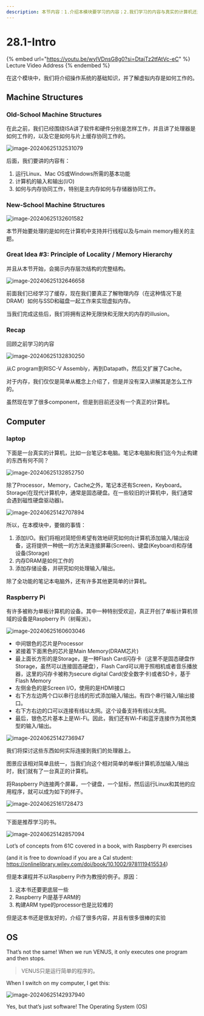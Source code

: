 ```yaml
---
description: 本节内容：1.介绍本模块要学习的内容；2.我们学习的内容与真实的计算机还差什么；3. 单片机Raspberry Pi
---
```


# 28.1-Intro

{% embed url="https://youtu.be/wyIVDnsG8g0?si=DtajTz2tfAtVc-eC" %}
Lecture Video Address
{% endembed %}

在这个模块中，我们将介绍操作系统的基础知识，并了解虚拟内存是如何工作的。

## Machine Structures

### Old-School Machine Structures

在此之前，我们已经围绕ISA讲了软件和硬件分别是怎样工作，并且讲了处理器是如何工作的，以及它是如何与片上缓存协同工作的。

![image-20240625132531079](.image/image-20240625132531079.png)

后面，我们要讲的内容有：

1. 运行Linux、Mac OS或Windows所需的基本功能
2. 计算机的输入和输出(I/O)
3. 如何与内存协同工作，特别是主内存如何与存储器协同工作。

### New-School Machine Structures

![image-20240625132601582](.image/image-20240625132601582.png)

本节开始要处理的是如何在计算机中支持并行线程以及与main memory相关的主题。

### Great Idea #3: Principle of Locality / Memory Hierarchy

并且从本节开始，会揭示内存层次结构的完整结构。

![image-20240625132646658](.image/image-20240625132646658.png)

前面我们已经学习了缓存，现在我们要真正了解物理内存（在这种情况下是DRAM）如何与SSD和磁盘一起工作来实现虚拟内存。

当我们完成这些后，我们将拥有这种无限快和无限大的内存的illusion。

### Recap

回顾之前学习的内容

![image-20240625132830250](.image/image-20240625132830250.png)

从C program到RISC-V Assembly，再到Datapath，然后又扩展了Cache。

对于内存，我们仅仅是简单从概念上介绍了，但是并没有深入讲解其是怎么工作的。

虽然现在学了很多component，但是到目前还没有一个真正的计算机。

## Computer

### laptop

下面是一台真实的计算机，比如一台笔记本电脑。笔记本电脑和我们迄今为止构建的东西有何不同？

![image-20240625132852750](.image/image-20240625132852750.png)

除了Processor，Memory，Cache之外，笔记本还有Screen，Keyboard。Storage(在现代计算机中，通常是固态硬盘。在一些较旧的计算机中，我们通常会遇到磁性硬盘驱动器)。

![image-20240625142707894](.image/image-20240625142707894.png)

所以，在本模块中，要做的事情：

1. 添加I/O。我们将相对简短但希望有效地研究如何向计算机添加输入/输出设备，这将提供一种统一的方法来连接屏幕(Screen)、键盘(Keyboard)和存储设备(Storage)
2. 内存DRAM是如何工作的
3. 添加存储设备，并研究如何处理输入/输出。

除了全功能的笔记本电脑外，还有许多其他更简单的计算机。

### Raspberry Pi

有许多被称为单板计算机的设备。其中一种特别受欢迎，真正开创了单板计算机领域的设备是Raspberry Pi（树莓派）。

![image-20240625160603046](.image/image-20240625160603046.png)

- 中间银色的芯片是Processor
- 紧接着下面黑色的芯片是Main Memory(DRAM芯片)
- 最上面长方形的是Storage，是一种Flash Card闪存卡（这里不是固态硬盘作Storage，虽然可以连接固态硬盘），Flash Card可以用于照相机或者音乐播放器，这里的闪存卡被称为secure digital Card(安全数字卡)或者SD卡，基于Flash Memory
- 左侧金色的是Screen I/O，使用的是HDMI接口 
- 右下方左边两个口以串行总线的形式添加输入/输出。有四个串行输入/输出接口。
- 右下方右边的口可以连接有线以太网。这个设备支持有线以太网。
- 最后，银色芯片基本上是Wi-Fi。因此，我们还有Wi-Fi和蓝牙连接作为其他类型的输入/输出。

![image-20240625142736947](.image/image-20240625142736947.png)

我们将探讨这些东西如何实际连接到我们的处理器上。

图景应该相对简单且统一，当我们向这个相对简单的单板计算机添加输入/输出时，我们就有了一台真正的计算机。

将Raspberry Pi连接两个屏幕，一个键盘，一个鼠标，然后运行Linux和其他的应用程序，就可以成为如下的样子。

![image-20240625161728473](.image/image-20240625161728473.png)

---

下面是推荐学习的书。

![image-20240625142857094](.image/image-20240625142857094.png)

Lot’s of concepts from 61C covered in a book, with Raspberry Pi exercises

(and it is free to download if you are a Cal student: https://onlinelibrary.wiley.com/doi/book/10.1002/9781119415534)

但是本课程并不以Raspberry Pi作为教授的例子。原因：

1. 这本书还要更底层一些
2. Raspberry Pi是基于ARM的
3. 构建ARM type的processor也是比较难的

但是这本书还是很友好的，介绍了很多内容，并且有很多很棒的实验

## OS

That’s not the same! When we run VENUS, it only executes one program and then stops.

> VENUS只是运行简单的程序的。

When I switch on my computer, I get this:

![image-20240625142937940](.image/image-20240625142937940.png)

Yes, but that’s just software! The Operating System (OS)

